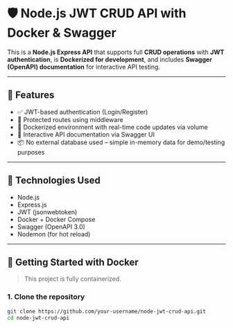# 🛡️ Node.js JWT CRUD API with Docker & Swagger

This is a **Node.js Express API** that supports full **CRUD operations** with **JWT authentication**, is **Dockerized for development**, and includes **Swagger (OpenAPI) documentation** for interactive API testing.

---

## 🚀 Features

- ✅ JWT-based authentication (Login/Register)
- 🔐 Protected routes using middleware
- 🐳 Dockerized environment with real-time code updates via volume
- 🧪 Interactive API documentation via Swagger UI
- 📦 No external database used – simple in-memory data for demo/testing purposes

---

## 🧰 Technologies Used

- Node.js
- Express.js
- JWT (jsonwebtoken)
- Docker + Docker Compose
- Swagger (OpenAPI 3.0)
- Nodemon (for hot reload)

---

## 🐳 Getting Started with Docker

> This project is fully containerized.

### 1. Clone the repository

```bash
git clone https://github.com/your-username/node-jwt-crud-api.git
cd node-jwt-crud-api




